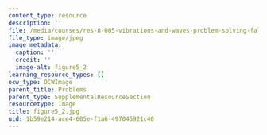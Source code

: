 ```yaml
---
content_type: resource
description: ''
file: /media/courses/res-8-005-vibrations-and-waves-problem-solving-fall-2012/1b59e214ace4605ef1a6497045921c40_figure5_2.jpg
file_type: image/jpeg
image_metadata:
  caption: ''
  credit: ''
  image-alt: figure5_2
learning_resource_types: []
ocw_type: OCWImage
parent_title: Problems
parent_type: SupplementalResourceSection
resourcetype: Image
title: figure5_2.jpg
uid: 1b59e214-ace4-605e-f1a6-497045921c40
---
```


